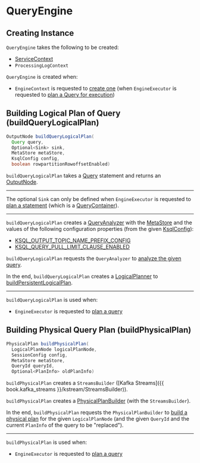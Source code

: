 # QueryEngine

## Creating Instance

`QueryEngine` takes the following to be created:

* <span id="serviceContext"> [ServiceContext](ServiceContext.md)
* <span id="processingLogContext"> `ProcessingLogContext`

`QueryEngine` is created when:

* `EngineContext` is requested to [create one](EngineContext.md#createQueryEngine) (when `EngineExecutor` is requested to [plan a Query for execution](#planQuery))

## <span id="buildQueryLogicalPlan"> Building Logical Plan of Query (buildQueryLogicalPlan)

```java
OutputNode buildQueryLogicalPlan(
  Query query,
  Optional<Sink> sink,
  MetaStore metaStore,
  KsqlConfig config,
  boolean rowpartitionRowoffsetEnabled)
```

`buildQueryLogicalPlan` takes a [Query](parser/Query.md) statement and returns an [OutputNode](planner/OutputNode.md).

---

The optional `Sink` can only be defined when `EngineExecutor` is requested to [plan a statement](EngineExecutor.md#plan) (which is a [QueryContainer](parser/QueryContainer.md#getSink)).

---

`buildQueryLogicalPlan` creates a [QueryAnalyzer](analyzer/QueryAnalyzer.md) with the [MetaStore](MetaStore.md) and the values of the following configuration properties (from the given [KsqlConfig](KsqlConfig.md)):

* [KSQL_OUTPUT_TOPIC_NAME_PREFIX_CONFIG](KsqlConfig.md#KSQL_OUTPUT_TOPIC_NAME_PREFIX_CONFIG)
* [KSQL_QUERY_PULL_LIMIT_CLAUSE_ENABLED](KsqlConfig.md#KSQL_QUERY_PULL_LIMIT_CLAUSE_ENABLED)

`buildQueryLogicalPlan` requests the `QueryAnalyzer` to [analyze the given query](analyzer/QueryAnalyzer.md#analyze).

In the end, `buildQueryLogicalPlan` creates a [LogicalPlanner](planner/LogicalPlanner.md) to [buildPersistentLogicalPlan](planner/LogicalPlanner.md#buildPersistentLogicalPlan).

---

`buildQueryLogicalPlan` is used when:

* `EngineExecutor` is requested to [plan a query](EngineExecutor.md#planQuery)

## <span id="buildPhysicalPlan"> Building Physical Query Plan (buildPhysicalPlan)

```java
PhysicalPlan buildPhysicalPlan(
  LogicalPlanNode logicalPlanNode,
  SessionConfig config,
  MetaStore metaStore,
  QueryId queryId,
  Optional<PlanInfo> oldPlanInfo)
```

`buildPhysicalPlan` creates a `StreamsBuilder` ([Kafka Streams]({{ book.kafka_streams }}/kstream/StreamsBuilder)).

`buildPhysicalPlan` creates a [PhysicalPlanBuilder](PhysicalPlanBuilder.md) (with the `StreamsBuilder`).

In the end, `buildPhysicalPlan` requests the `PhysicalPlanBuilder` to [build a physical plan](PhysicalPlanBuilder.md#buildPhysicalPlan) for the given `LogicalPlanNode` (and the given `QueryId` and the current `PlanInfo` of the query to be "replaced").

---

`buildPhysicalPlan` is used when:

* `EngineExecutor` is requested to [plan a query](EngineExecutor.md#planQuery)
